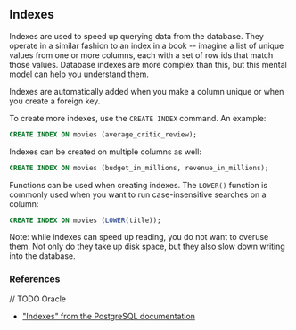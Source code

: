 ## Indexes

Indexes are used to speed up querying data from the database. They operate in a similar fashion to an index in a book -- imagine a list of unique values from one or more columns, each with a set of row ids that match those values. Database indexes are more complex than this, but this mental model can help you understand them.

Indexes are automatically added when you make a column unique or when you create a foreign key.

To create more indexes, use the `CREATE INDEX` command. An example:

```sql
CREATE INDEX ON movies (average_critic_review);
```

Indexes can be created on multiple columns as well:

```sql
CREATE INDEX ON movies (budget_in_millions, revenue_in_millions);
```

Functions can be used when creating indexes. The `LOWER()` function is commonly used when you want to run case-insensitive searches on a column:

```sql
CREATE INDEX ON movies (LOWER(title));
```

Note: while indexes can speed up reading, you do not want to overuse them. Not only do they take up disk space, but they also slow down writing into the database.

### References

// TODO Oracle

* ["Indexes" from the PostgreSQL documentation](https://www.postgresql.org/docs/9.6/static/indexes.html)
